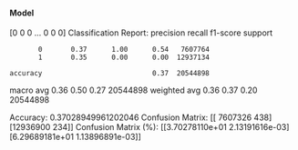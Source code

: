 #### Model
[0 0 0 ... 0 0 0]
Classification Report:
              precision    recall  f1-score   support

           0       0.37      1.00      0.54   7607764
           1       0.35      0.00      0.00  12937134

    accuracy                           0.37  20544898
   macro avg       0.36      0.50      0.27  20544898
weighted avg       0.36      0.37      0.20  20544898

Accuracy: 0.37028949961202046
Confusion Matrix:
[[ 7607326      438]
 [12936900      234]]
Confusion Matrix (%):
[[3.70278110e+01 2.13191616e-03]
 [6.29689181e+01 1.13896891e-03]]
